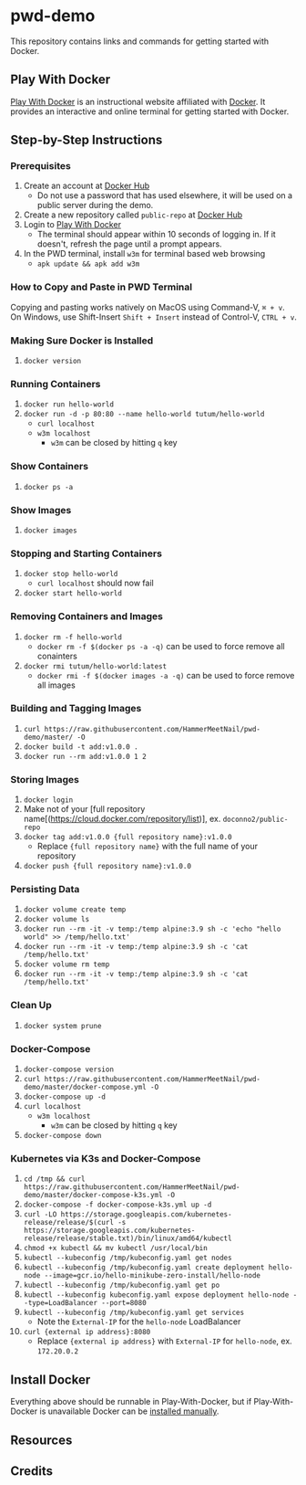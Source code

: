 # pwd-demo
This repository contains links and commands for getting started with Docker.

## Play With Docker
[Play With Docker](https://training.play-with-docker.com/about/) is an instructional website affiliated with [Docker](https://www.docker.com/). It provides an interactive and online terminal for getting started with Docker. 

## Step-by-Step Instructions
### Prerequisites
1. Create an account at [Docker Hub](https://hub.docker.com)
    * Do not use a password that has used elsewhere, it will be used on a public server during the demo.
2. Create a new repository called `public-repo` at [Docker Hub](https://cloud.docker.com/repository/create)
3. Login to [Play With Docker](https://training.play-with-docker.com/ops-s1-hello/)
    * The terminal should appear within 10 seconds of logging in. If it doesn't, refresh the page until a prompt appears. 
4. In the PWD terminal, install `w3m` for terminal based web browsing
    * `apk update && apk add w3m`

### How to Copy and Paste in PWD Terminal
Copying and pasting works natively on MacOS using Command-V, `⌘ + v`. On Windows, use Shift-Insert `Shift + Insert` instead of Control-V, `CTRL + v`.

### Making Sure Docker is Installed
1. `docker version`

### Running Containers
1. `docker run hello-world`
2. `docker run -d -p 80:80 --name hello-world tutum/hello-world`
    * `curl localhost`
    * `w3m localhost`
        * `w3m` can be closed by hitting `q` key

### Show Containers
1. `docker ps -a`

### Show Images
1. `docker images`

### Stopping and Starting Containers
1. `docker stop hello-world`
    * `curl localhost` should now fail
2. `docker start hello-world`

### Removing Containers and Images
1. `docker rm -f hello-world`
    * `docker rm -f $(docker ps -a -q)` can be used to force remove all conainters
2. `docker rmi tutum/hello-world:latest`
    * `docker rmi -f $(docker images -a -q)` can be used to force remove all images

### Building and Tagging Images
1. `curl https://raw.githubusercontent.com/HammerMeetNail/pwd-demo/master/ -O`
2. `docker build -t add:v1.0.0 .`
3. `docker run --rm add:v1.0.0 1 2`

### Storing Images
1. `docker login`
2. Make not of your [full repository name[(https://cloud.docker.com/repository/list)], ex. `doconno2/public-repo`
3. `docker tag add:v1.0.0 {full repository name}:v1.0.0`
    * Replace `{full repository name}` with the full name of your repository
4. `docker push {full repository name}:v1.0.0`

### Persisting Data
1. `docker volume create temp`
2. `docker volume ls`
3. `docker run --rm -it -v temp:/temp alpine:3.9 sh -c 'echo "hello world" >> /temp/hello.txt'`
4. `docker run --rm -it -v temp:/temp alpine:3.9 sh -c 'cat /temp/hello.txt'`
5. `docker volume rm temp`
6. `docker run --rm -it -v temp:/temp alpine:3.9 sh -c 'cat /temp/hello.txt'`

### Clean Up
1. `docker system prune`

### Docker-Compose
1. `docker-compose version`
2. `curl https://raw.githubusercontent.com/HammerMeetNail/pwd-demo/master/docker-compose.yml -O`
3. `docker-compose up -d`
4. `curl localhost`
    * `w3m localhost`
        * `w3m` can be closed by hitting `q` key
5. `docker-compose down`

### Kubernetes via K3s and Docker-Compose
1. `cd /tmp && curl https://raw.githubusercontent.com/HammerMeetNail/pwd-demo/master/docker-compose-k3s.yml -O`
2. `docker-compose -f docker-compose-k3s.yml up -d`
3. `curl -LO https://storage.googleapis.com/kubernetes-release/release/$(curl -s https://storage.googleapis.com/kubernetes-release/release/stable.txt)/bin/linux/amd64/kubectl`
4. `chmod +x kubectl && mv kubectl /usr/local/bin`
5. `kubectl --kubeconfig /tmp/kubeconfig.yaml get nodes`
6. `kubectl --kubeconfig /tmp/kubeconfig.yaml create deployment hello-node --image=gcr.io/hello-minikube-zero-install/hello-node`
7. `kubectl --kubeconfig /tmp/kubeconfig.yaml get po`
8. `kubectl --kubeconfig kubeconfig.yaml expose deployment hello-node --type=LoadBalancer --port=8080`
9. `kubectl --kubeconfig /tmp/kubeconfig.yaml get services`
    * Note the `External-IP` for the `hello-node` LoadBalancer
10. `curl {external ip address}:8080`
    * Replace `{external ip address}` with `External-IP` for `hello-node`, ex. `172.20.0.2`

## Install Docker
Everything above should be runnable in Play-With-Docker, but if Play-With-Docker is unavailable Docker can be [installed manually](https://hub.docker.com/?overlay=onboarding). 

## Resources


## Credits
